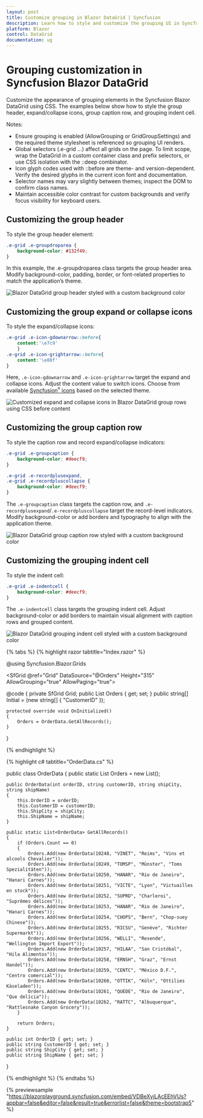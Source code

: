 ```yaml
---
layout: post
title: Customize grouping in Blazor DataGrid | Syncfusion
description: Learn how to style and customize the grouping UI in Syncfusion Blazor DataGrid—group headers, icons, caption rows, and indent cells with CSS tips.
platform: Blazor
control: DataGrid
documentation: ug
---
```


# Grouping customization in Syncfusion Blazor DataGrid

Customize the appearance of grouping elements in the Syncfusion Blazor DataGrid using CSS. The examples below show how to style the group header, expand/collapse icons, group caption row, and grouping indent cell.

Notes:
- Ensure grouping is enabled (AllowGrouping or GridGroupSettings) and the required theme stylesheet is referenced so grouping UI renders.
- Global selectors (.e-grid …) affect all grids on the page. To limit scope, wrap the DataGrid in a custom container class and prefix selectors, or use CSS isolation with the ::deep combinator.
- Icon glyph codes used with ::before are theme- and version-dependent. Verify the desired glyphs in the current icon font and documentation.
- Selector names may vary slightly between themes; inspect the DOM to confirm class names.
- Maintain accessible color contrast for custom backgrounds and verify focus visibility for keyboard users.

## Customizing the group header

To style the group header element:

```css
.e-grid .e-groupdroparea {
    background-color: #132f49;
}
```

In this example, the .e-groupdroparea class targets the group header area. Modify background-color, padding, border, or font-related properties to match the application’s theme.

![Blazor DataGrid group header styled with a custom background color](../images/style-and-appearance/group-header.png)

## Customizing the group expand or collapse icons

To style the expand/collapse icons:

```css
.e-grid .e-icon-gdownarrow::before{
    content:'\e7c9'
    }
.e-grid .e-icon-grightarrow::before{
    content:'\e80f'
}
```

Here, `.e-icon-gdownarrow` and `.e-icon-grightarrow` target the expand and collapse icons. Adjust the content value to switch icons. Choose from available [Syncfusion<sup style="font-size:70%">&reg;</sup> icons](https://blazor.syncfusion.com/documentation/appearance/icons) based on the selected theme.

![Customized expand and collapse icons in Blazor DataGrid group rows using CSS before content](../images/style-and-appearance/group-expand-or-collapse-icons.png)

## Customizing the group caption row

To style the caption row and record expand/collapse indicators:

```css
.e-grid .e-groupcaption {
    background-color: #deecf9;
}

.e-grid .e-recordplusexpand,
.e-grid .e-recordpluscollapse {
    background-color: #deecf9;
}
```

The `.e-groupcaption` class targets the caption row, and `.e-recordplusexpand`/`.e-recordpluscollapse` target the record-level indicators. Modify background-color or add borders and typography to align with the application theme.

![Blazor DataGrid group caption row styled with a custom background color](../images/style-and-appearance/group-caption-row.png)

## Customizing the grouping indent cell

To style the indent cell:

```css
.e-grid .e-indentcell {
    background-color: #deecf9;
}
```

The `.e-indentcell` class targets the grouping indent cell. Adjust background-color or add borders to maintain visual alignment with caption rows and grouped content.

![Blazor DataGrid grouping indent cell styled with a custom background color](../images/style-and-appearance/indent-cell.png)

{% tabs %}
{% highlight razor tabtitle="Index.razor" %}

@using Syncfusion.Blazor.Grids

<SfGrid @ref="Grid" DataSource="@Orders" Height="315" AllowGrouping="true" AllowPaging="true">
    <GridPageSettings PageSize="8"></GridPageSettings>
    <GridGroupSettings Columns="@Initial"></GridGroupSettings>
    <GridColumns>
        <GridColumn Field=@nameof(OrderData.OrderID) HeaderText="Order ID" TextAlign="Syncfusion.Blazor.Grids.TextAlign.Right" Width="140"></GridColumn>
        <GridColumn Field=@nameof(OrderData.CustomerID) HeaderText="Customer ID" Width="120"></GridColumn>
        <GridColumn Field=@nameof(OrderData.ShipCity) HeaderText="Ship City" Width="100"></GridColumn>
        <GridColumn Field=@nameof(OrderData.ShipName) HeaderText="Ship Name" Width="100"></GridColumn>
    </GridColumns>
</SfGrid>

<style>
   .e-grid .e-groupdroparea {
        background-color: #132f49;
    }
    .e-grid .e-icon-gdownarrow::before{
        content:'\e7c9'
    }
    .e-grid .e-icon-grightarrow::before{
        content:'\e80f'
    }
    .e-grid .e-groupcaption {
        background-color: #deecf9;
    }
    .e-grid .e-recordplusexpand,
    .e-grid .e-recordpluscollapse {
        background-color: #deecf9;
    }
    .e-grid .e-indentcell {
        background-color: #deecf9;
    }
</style>

@code {
    private SfGrid<OrderData> Grid;
    public List<OrderData> Orders { get; set; }
    public string[] Initial = (new string[] { "CustomerID" });

    protected override void OnInitialized()
    {
        Orders = OrderData.GetAllRecords();
    }
}

{% endhighlight %}

{% highlight c# tabtitle="OrderData.cs" %}

public class OrderData
{
    public static List<OrderData> Orders = new List<OrderData>();

    public OrderData(int orderID, string customerID, string shipCity, string shipName)
    {
        this.OrderID = orderID;
        this.CustomerID = customerID;
        this.ShipCity = shipCity;
        this.ShipName = shipName;
    }

    public static List<OrderData> GetAllRecords()
    {
        if (Orders.Count == 0)
        {
            Orders.Add(new OrderData(10248, "VINET", "Reims", "Vins et alcools Chevalier"));
            Orders.Add(new OrderData(10249, "TOMSP", "Münster", "Toms Spezialitäten"));
            Orders.Add(new OrderData(10250, "HANAR", "Rio de Janeiro", "Hanari Carnes"));
            Orders.Add(new OrderData(10251, "VICTE", "Lyon", "Victuailles en stock"));
            Orders.Add(new OrderData(10252, "SUPRD", "Charleroi", "Suprêmes délices"));
            Orders.Add(new OrderData(10253, "HANAR", "Rio de Janeiro", "Hanari Carnes"));
            Orders.Add(new OrderData(10254, "CHOPS", "Bern", "Chop-suey Chinese"));
            Orders.Add(new OrderData(10255, "RICSU", "Genève", "Richter Supermarkt"));
            Orders.Add(new OrderData(10256, "WELLI", "Resende", "Wellington Import Export"));
            Orders.Add(new OrderData(10257, "HILAA", "San Cristóbal", "Hila Alimentos"));
            Orders.Add(new OrderData(10258, "ERNSH", "Graz", "Ernst Handel"));
            Orders.Add(new OrderData(10259, "CENTC", "México D.F.", "Centro comercial"));
            Orders.Add(new OrderData(10260, "OTTIK", "Köln", "Ottilies Käseladen"));
            Orders.Add(new OrderData(10261, "QUEDE", "Rio de Janeiro", "Que delícia"));
            Orders.Add(new OrderData(10262, "RATTC", "Albuquerque", "Rattlesnake Canyon Grocery"));
        }

        return Orders;
    }

    public int OrderID { get; set; }
    public string CustomerID { get; set; }
    public string ShipCity { get; set; }
    public string ShipName { get; set; }
}

{% endhighlight %}
{% endtabs %}

{% previewsample "https://blazorplayground.syncfusion.com/embed/VDBeXyjLAcEEhVUs?appbar=false&editor=false&result=true&errorlist=false&theme=bootstrap5" %}
